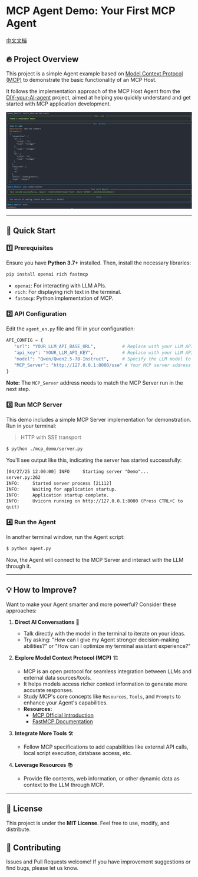 # MCP Agent Demo: Your First MCP Agent

[中文文档](https://github.com/whitejoce/mcp_agent/blob/main/README_CN.md)

## 🔥 Project Overview
This project is a simple Agent example based on [Model Context Protocol (MCP)](https://modelcontextprotocol.io/introduction) to demonstrate the basic functionality of an MCP Host.

It follows the implementation approach of the MCP Host Agent from the [DIY-your-AI-agent](https://github.com/whitejoce/DIY-your-AI-agent) project, aimed at helping you quickly understand and get started with MCP application development.

<img src="https://github.com/whitejoce/mcp_agent/blob/main/img/example.png" alt="MCP Agent Demo Example">

---

## 🚀 Quick Start

### 1️⃣ Prerequisites
Ensure you have **Python 3.7+** installed. Then, install the necessary libraries:

```bash
pip install openai rich fastmcp
```
* `openai`: For interacting with LLM APIs.
* `rich`: For displaying rich text in the terminal.
* `fastmcp`: Python implementation of MCP.

### 2️⃣ API Configuration
Edit the `agent_en.py` file and fill in your configuration:

```python
API_CONFIG = {
   "url": "YOUR_LLM_API_BASE_URL",          # Replace with your LLM API base URL
   "api_key": "YOUR_LLM_API_KEY",           # Replace with your LLM API key
   "model": "Qwen/Qwen2.5-7B-Instruct",     # Specify the LLM model to use
   "MCP_Server": "http://127.0.0.1:8000/sse" # Your MCP server address (if using local server.py)
}
```
**Note:** The `MCP_Server` address needs to match the MCP Server run in the next step.

### 3️⃣ Run MCP Server
This demo includes a simple MCP Server implementation for demonstration. Run in your terminal:
> HTTP with SSE transport

```bash
$ python ./mcp_demo/server.py
```
You'll see output like this, indicating the server has started successfully:
```
[04/27/25 12:00:00] INFO     Starting server "Demo"...                                                                                                                 server.py:262
INFO:     Started server process [21112]
INFO:     Waiting for application startup.
INFO:     Application startup complete.
INFO:     Uvicorn running on http://127.0.0.1:8000 (Press CTRL+C to quit)
```

### 4️⃣ Run the Agent
In another terminal window, run the Agent script:

```bash
$ python agent.py
```
Now, the Agent will connect to the MCP Server and interact with the LLM through it.

---

## 💡 How to Improve?

Want to make your Agent smarter and more powerful? Consider these approaches:

1. **Direct AI Conversations** 🤖
   * Talk directly with the model in the terminal to iterate on your ideas.
   * Try asking: "How can I give my Agent stronger decision-making abilities?" or "How can I optimize my terminal assistant experience?"

2. **Explore Model Context Protocol (MCP)** 🏗️
   * MCP is an open protocol for seamless integration between LLMs and external data sources/tools.
   * It helps models access richer context information to generate more accurate responses.
   * Study MCP's core concepts like `Resources`, `Tools`, and `Prompts` to enhance your Agent's capabilities.
   * **Resources:**
      * [MCP Official Introduction](https://modelcontextprotocol.io/introduction)
      * [FastMCP Documentation](https://gofastmcp.com/getting-started/welcome)

3. **Integrate More Tools** 🛠️
   * Follow MCP specifications to add capabilities like external API calls, local script execution, database access, etc.

4. **Leverage Resources** 📚
   * Provide file contents, web information, or other dynamic data as context to the LLM through MCP.

---

## 📜 License

This project is under the **MIT License**. Feel free to use, modify, and distribute.

## 🤝 Contributing

Issues and Pull Requests welcome! If you have improvement suggestions or find bugs, please let us know.